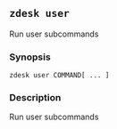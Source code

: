 ## `zdesk user`

Run user subcommands

### Synopsis

    zdesk user COMMAND[ ... ]

### Description

Run user subcommands

